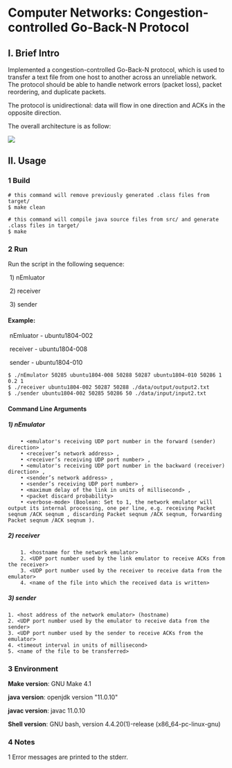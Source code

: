 # Computer Networks: Congestion-controlled Go-Back-N Protocol

## I. Brief Intro

Implemented a congestion-controlled Go-Back-N protocol, which is used to transfer a text file from one host to another across an unreliable network. The protocol should be able to handle network errors (packet loss), packet reordering, and duplicate packets. 

The protocol is unidirectional: data will flow in one direction and ACKs in the opposite direction.

The overall architecture is as follow:

![](/home/xuzishuo1996/找工/cs656.png)



## II. Usage

### 1 Build

```
# this command will remove previously generated .class files from target/
$ make clean

# this command will compile java source files from src/ and generate .class files in target/
$ make
```

### 2 Run

Run the script in the following sequence:

​	1) nEmluator

​	2) receiver

​	3) sender 

#### Example:

​	nEmluator - ubuntu1804-002

​	receiver - ubuntu1804-008

​	sender - ubuntu1804-010

```
$ ./nEmulator 50285 ubuntu1804-008 50288 50287 ubuntu1804-010 50286 1 0.2 1
$ ./receiver ubuntu1804-002 50287 50288 ./data/output/output2.txt
$ ./sender ubuntu1804-002 50285 50286 50 ./data/input/input2.txt
```

#### Command Line Arguments

##### 1) nEmulator

        • <emulator's receiving UDP port number in the forward (sender) direction> ,
        • <receiver’s network address> ,
        • <receiver’s receiving UDP port number> ,
        • <emulator's receiving UDP port number in the backward (receiver) direction> ,
        • <sender’s network address> ,
        • <sender’s receiving UDP port number> ,
        • <maximum delay of the link in units of millisecond> ,
        • <packet discard probability>
        • <verbose-mode> (Boolean: Set to 1, the network emulator will output its internal processing, one per line, e.g. receiving Packet seqnum /ACK seqnum , discarding Packet seqnum /ACK seqnum, forwarding Packet seqnum /ACK seqnum ).
##### 2) receiver

```
	1. <hostname for the network emulator>
	2. <UDP port number used by the link emulator to receive ACKs from the receiver>
	3. <UDP port number used by the receiver to receive data from the emulator>
	4. <name of the file into which the received data is written>
```

##### 3) sender

```
1. <host address of the network emulator> (hostname)
2. <UDP port number used by the emulator to receive data from the sender>
3. <UDP port number used by the sender to receive ACKs from the emulator>
4. <timeout interval in units of millisecond>
5. <name of the file to be transferred>
```



### 3 Environment

**Make version**: GNU Make 4.1

**java version**: openjdk version "11.0.10"

**javac version**: javac 11.0.10

**Shell version**: GNU bash, version 4.4.20(1)-release (x86_64-pc-linux-gnu)



### 4 Notes

1 Error messages are printed to the stderr.